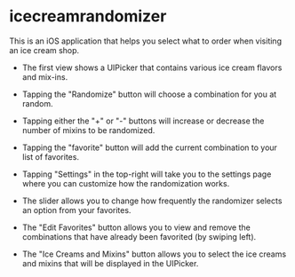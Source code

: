 # icecreamrandomizer
This is an iOS application that helps you select what to order when visiting an ice cream shop.

- The first view shows a UIPicker that contains various ice cream flavors and mix-ins.

- Tapping the "Randomize" button will choose a combination for you at random.

- Tapping either the "+" or "-" buttons will increase or decrease the number of mixins to be randomized.

- Tapping the "favorite" button will add the current combination to your list of favorites.

- Tapping "Settings" in the top-right will take you to the settings page where you can customize how the randomization works.

- The slider allows you to change how frequently the randomizer selects an option from your favorites.

- The "Edit Favorites" button allows you to view and remove the combinations that have already been favorited (by swiping left).

- The "Ice Creams and Mixins" button allows you to select the ice creams and mixins that will be displayed in the UIPicker.
